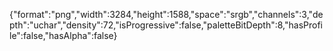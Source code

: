 {"format":"png","width":3284,"height":1588,"space":"srgb","channels":3,"depth":"uchar","density":72,"isProgressive":false,"paletteBitDepth":8,"hasProfile":false,"hasAlpha":false}
